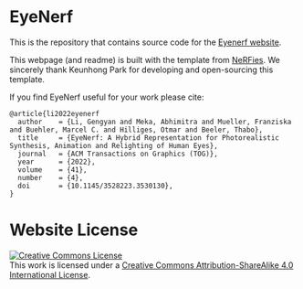 # EyeNerf

This is the repository that contains source code for the [Eyenerf website](TBD).

This webpage (and readme) is built with the template from [NeRFies](https://github.com/nerfies/nerfies.github.io). We sincerely thank Keunhong Park for developing and open-sourcing this template. 

If you find EyeNerf useful for your work please cite:
```
@article{li2022eyenerf
  author    = {Li, Gengyan and Meka, Abhimitra and Mueller, Franziska and Buehler, Marcel C. and Hilliges, Otmar and Beeler, Thabo},
  title     = {EyeNerf: A Hybrid Representation for Photorealistic Synthesis, Animation and Relighting of Human Eyes},
  journal   = {ACM Transactions on Graphics (TOG)},
  year      = {2022},
  volume    = {41},
  number    = {4},
  doi       = {10.1145/3528223.3530130},
}
```

# Website License
<a rel="license" href="http://creativecommons.org/licenses/by-sa/4.0/"><img alt="Creative Commons License" style="border-width:0" src="https://i.creativecommons.org/l/by-sa/4.0/88x31.png" /></a><br />This work is licensed under a <a rel="license" href="http://creativecommons.org/licenses/by-sa/4.0/">Creative Commons Attribution-ShareAlike 4.0 International License</a>.
